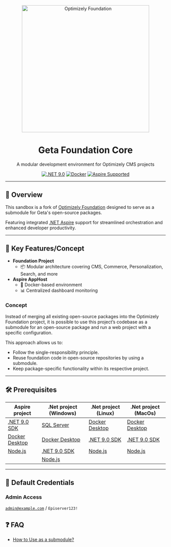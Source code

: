 <div align="center">
  <a href="https://github.com/episerver/Foundation">
    <img src="https://www.optimizely.com/globalassets/02.-global-images/navigation/optimizely_logo_navigation.svg" alt="Optimizely Foundation" width="400">
  </a>
  <h1>Geta Foundation Core</h1>
  <p>A modular development environment for Optimizely CMS projects</p>

[![.NET 9.0](https://img.shields.io/badge/.NET-9.0-512BD4)](https://dotnet.microsoft.com/download/dotnet/9.0)
[![Docker](https://img.shields.io/badge/Docker-✓-2496ED)](https://www.docker.com)
[![Aspire Supported](https://img.shields.io/badge/.NET_Aspire-✓-512BD4)](https://learn.microsoft.com/en-us/dotnet/aspire/)

</div>

---

## 🚀 Overview

This sandbox is a fork of [Optimizely Foundation](https://github.com/episerver/Foundation) designed to serve as a submodule for Geta's open-source packages.

Featuring integrated [.NET Aspire](https://learn.microsoft.com/en-us/dotnet/aspire/) support for streamlined orchestration and enhanced developer productivity.

---

## 🌟 Key Features/Concept

- **Foundation Project**
    - 📦 Modular architecture covering CMS, Commerce, Personalization, Search, and more
- **Aspire AppHost**
    - 🐳 Docker-based environment
    - 📊 Centralized dashboard monitoring

### Concept

Instead of merging all existing open-source packages into the Optimizely Foundation project, 
it is possible to use this project’s codebase as a submodule for an open-source package and run a web project with a specific configuration.

This approach allows us to:
- Follow the single-responsibility principle.
- Reuse foundation code in open-source repositories by using a submodule.
- Keep package-specific functionality within its respective project.

---

## 🛠️ Prerequisites
| Aspire project                                                         | .Net project (Windows)                                                        | .Net project (Linux)                                                   | .Net project (MacOs)                                                   |
|------------------------------------------------------------------------|-------------------------------------------------------------------------------|------------------------------------------------------------------------|------------------------------------------------------------------------|
| [.NET 9.0 SDK](https://dotnet.microsoft.com/en-us/download/dotnet/9.0) | [SQL Server](https://www.microsoft.com/en-us/sql-server/sql-server-downloads) | [Docker Desktop](https://docs.docker.com/desktop/setup/install/linux/) | [Docker Desktop](https://docs.docker.com/desktop/setup/install/linux/) |
| [Docker Desktop](https://www.docker.com/products/docker-desktop)       | [Docker Desktop](https://www.docker.com/products/docker-desktop)              | [.NET 9.0 SDK](https://dotnet.microsoft.com/en-us/download/dotnet/9.0) | [.NET 9.0 SDK](https://dotnet.microsoft.com/en-us/download/dotnet/9.0) |
| [Node.js](https://nodejs.org/en/download/)                             | [.NET 9.0 SDK](https://dotnet.microsoft.com/en-us/download/dotnet/9.0)        | [Node.js](https://nodejs.org/en/download/)                             | [Node.js](https://nodejs.org/en/download/)                             |
|                                                                        | [Node.js](https://nodejs.org/en/download/)                                    |                                                                        |                                                                        |

---

## 🔑 Default Credentials
### Admin Access
<code>admin@example.com</code> / <code>Episerver123!</code>

## ❓ FAQ

- [How to Use as a submodule?](https://github.com/Geta/geta-packages-foundation-sample#-how-to-use-as-a-submodule)
